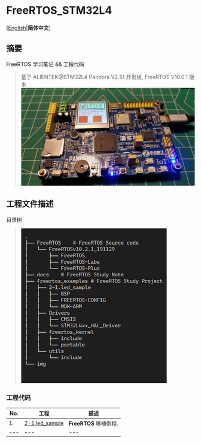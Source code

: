 # FreeRTOS_STM32L4

[[English](./README.md)|**简体中文**]

## 摘要

FreeRTOS 学习笔记 &amp;&amp; 工程代码

> 基于 ALIENTEK@STM32L4 Pandora V2.51 开发板, FreeRTOS V10.0.1 版本
![Pandora_FreeRTOS](./img/Pandora_FreeRTOS.jpg)


## 工程文件描述

目录树

> ![workspace tree](./img/workspace_tree.png)


### 工程代码

| No. | 工程 | 描述 |
|---|---|---|
|1.| [2-1.led_sample](./freertos_examples/2-1.led_sample) | **FreeRTOS** 移植例程. |
|---|---|---|
